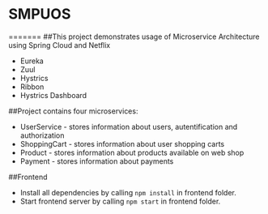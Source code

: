 # SMPUOS
=======
##This project demonstrates usage of Microservice Architecture using Spring Cloud and Netflix
- Eureka
- Zuul
- Hystrics
- Ribbon
- Hystrics Dashboard

##Project contains four microservices:
- UserService - stores information about users, autentification and authorization 
- ShoppingCart - stores information about user shopping carts
- Product - stores information about products available on web shop
- Payment - stores information about payments

##Frontend
- Install all dependencies by calling ```npm install``` in frontend folder.
- Start frontend server by calling ```npm start``` in frontend folder.
